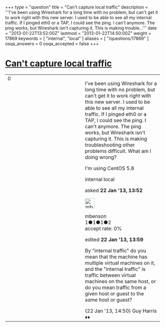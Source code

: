 +++
type = "question"
title = "Can&#x27;t capture local traffic"
description = '''I&#x27;ve been using Wireshark for a long time with no problem, but can&#x27;t get it to work right with this new server. I used to be able to see all my internal traffic. If I pinged eth0 or a TAP, I could see the ping. I can&#x27;t anymore. The ping works, but Wireshark isn&#x27;t capturing it. This is making trouble...'''
date = "2013-01-22T13:52:00Z"
lastmod = "2013-01-22T14:50:00Z"
weight = 17869
keywords = [ "internal", "local" ]
aliases = [ "/questions/17869" ]
osqa_answers = 0
osqa_accepted = false
+++

<div class="headNormal">

# [Can't capture local traffic](/questions/17869/cant-capture-local-traffic)

</div>

<div id="main-body">

<div id="askform">

<table id="question-table" style="width:100%;"><colgroup><col style="width: 50%" /><col style="width: 50%" /></colgroup><tbody><tr class="odd"><td style="width: 30px; vertical-align: top"><div class="vote-buttons"><span id="post-17869-upvote" class="ajax-command post-vote up" rel="nofollow" title="I like this post (click again to cancel)"> </span><div id="post-17869-score" class="post-score" title="current number of votes">0</div><span id="post-17869-downvote" class="ajax-command post-vote down" rel="nofollow" title="I dont like this post (click again to cancel)"> </span> <span id="favorite-mark" class="ajax-command favorite-mark" rel="nofollow" title="mark/unmark this question as favorite (click again to cancel)"> </span><div id="favorite-count" class="favorite-count"></div></div></td><td><div id="item-right"><div class="question-body"><p>I've been using Wireshark for a long time with no problem, but can't get it to work right with this new server. I used to be able to see all my internal traffic. If I pinged eth0 or a TAP, I could see the ping. I can't anymore. The ping works, but Wireshark isn't capturing it. This is making troubleshooting other problems difficult. What am I doing wrong?</p><p>I'm using CentOS 5.8</p></div><div id="question-tags" class="tags-container tags"><span class="post-tag tag-link-internal" rel="tag" title="see questions tagged &#39;internal&#39;">internal</span> <span class="post-tag tag-link-local" rel="tag" title="see questions tagged &#39;local&#39;">local</span></div><div id="question-controls" class="post-controls"></div><div class="post-update-info-container"><div class="post-update-info post-update-info-user"><p>asked <strong>22 Jan '13, 13:52</strong></p><img src="https://secure.gravatar.com/avatar/d23ce672e40ff2e033a8c7a42f223792?s=32&amp;d=identicon&amp;r=g" class="gravatar" width="32" height="32" alt="mbenson&#39;s gravatar image" /><p><span>mbenson</span><br />
<span class="score" title="1 reputation points">1</span><span title="1 badges"><span class="badge1">●</span><span class="badgecount">1</span></span><span title="1 badges"><span class="silver">●</span><span class="badgecount">1</span></span><span title="2 badges"><span class="bronze">●</span><span class="badgecount">2</span></span><br />
<span class="accept_rate" title="Rate of the user&#39;s accepted answers">accept rate:</span> <span title="mbenson has no accepted answers">0%</span></p></div><div class="post-update-info post-update-info-edited"><p><span> edited <strong>22 Jan '13, 13:59</strong> </span></p></div></div><div id="comments-container-17869" class="comments-container"><span id="17871"></span><div id="comment-17871" class="comment"><div id="post-17871-score" class="comment-score"></div><div class="comment-text"><p>By "internal traffic" do you mean that the machine has multiple virtual machines on it, and the "internal traffic" is traffic between virtual machines on the same host, or do you mean traffic from a given host or guest to the <em>same</em> host or guest?</p></div><div id="comment-17871-info" class="comment-info"><span class="comment-age">(22 Jan '13, 14:50)</span> <span class="comment-user userinfo">Guy Harris ♦♦</span></div></div></div><div id="comment-tools-17869" class="comment-tools"></div><div class="clear"></div><div id="comment-17869-form-container" class="comment-form-container"></div><div class="clear"></div></div></td></tr></tbody></table>

</div>

</div>

